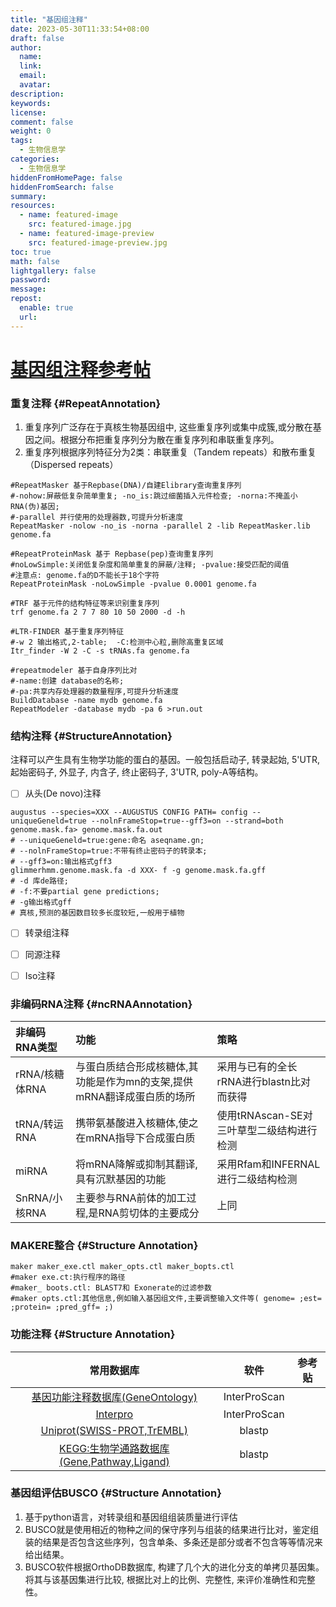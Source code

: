 ```yaml
---
title: "基因组注释"
date: 2023-05-30T11:33:54+08:00
draft: false
author:
  name: 
  link:
  email:
  avatar:
description:
keywords:
license:
comment: false
weight: 0
tags:
  - 生物信息学
categories:
  - 生物信息学
hiddenFromHomePage: false
hiddenFromSearch: false
summary:
resources:
  - name: featured-image
    src: featured-image.jpg
  - name: featured-image-preview
    src: featured-image-preview.jpg
toc: true
math: false
lightgallery: false
password:
message:
repost:
  enable: true
  url:
---
```


# [基因组注释参考帖](https://liuyujie0136.gitbook.io/sci-tech-notes/bioinformatics/genome-denovo-ann)
### 重复注释 {#RepeatAnnotation}
1. 重复序列广泛存在于真核生物基因组中, 这些重复序列或集中成簇,或分散在基因之间。根据分布把重复序列分为散在重复序列和串联重复序列。  
2. 重复序列根据序列特征分为2类：串联重复（Tandem repeats）和散布重复（Dispersed repeats）  
```
#RepeatMasker 基于Repbase(DNA)/自建Elibrary查询重复序列
#-nohow:屏蔽低复杂简单重复; -no_is:跳过细菌插入元件检查; -norna:不掩盖小RNA(伪)基因;
#-parallel 并行使用的处理器数,可提升分析速度
RepeatMasker -nolow -no_is -norna -parallel 2 -lib RepeatMasker.lib genome.fa

#RepeatProteinMask 基于 Repbase(pep)查询重复序列
#noLowSimple:关闭低复杂度和简单重复的屏蔽/注释; -pvalue:接受匹配的阈值
#注意点: genome.fa的D不能长于18个字符
RepeatProteinMask -noLowSimple -pvalue 0.0001 genome.fa

#TRF 基于元件的结构特征等来识别重复序列
trf genome.fa 2 7 7 80 10 50 2000 -d -h

#LTR-FINDER 基于重复序列特征
#-w 2 输出格式,2-table;  -C:检测中心粒,删除高重复区域
Itr_finder -W 2 -C -s tRNAs.fa genome.fa

#repeatmodeler 基于自身序列比对
#-name:创建 database的名称;
#-pa:共享内存处理器的数量程序,可提升分析速度
BuildDatabase -name mydb genome.fa
RepeatModeler -database mydb -pa 6 >run.out
```

### 结构注释 {#StructureAnnotation}
注释可以产生具有生物学功能的蛋白的基因。一般包括启动子, 转录起始, 5'UTR, 起始密码子, 外显子, 内含子, 终止密码子, 3'UTR, poly-A等结构。  
- [ ] 从头(De novo)注释  
```
augustus --species=XXX --AUGUSTUS CONFIG PATH= config --uniqueGeneld=true --nolnFrameStop=true--gff3=on --strand=both genome.mask.fa> genome.mask.fa.out 
# --uniqueGeneld=true:gene:命名 aseqname.gn; 
# --nolnFrameStop=true:不带有终止密码子的转录本; 
# --gff3=on:输出格式gff3 
glimmerhmm.genome.mask.fa -d XXX- f -g genome.mask.fa.gff
# -d 库de路径;
# -f:不要partial gene predictions;
# -g输出格式gff
# 真核,预测的基因数目较多长度较短,一般用于植物
```
- [ ] 转录组注释  

- [ ] 同源注释  

- [ ] Iso注释  

### 非编码RNA注释 {#ncRNAAnnotation}
| 非编码RNA类型 | 功能 | 策略 |
| :--- | :---- | :---- |
| rRNA/核糖体RNA | 与蛋白质结合形成核糖体,其功能是作为mn的支架,提供mRNA翻译成蛋白质的场所| 采用与已有的全长rRNA进行blastn比对而获得|
| tRNA/转运RNA | 携带氨基酸进入核糖体,使之在mRNA指导下合成蛋白质 |使用tRNAscan-SE对三叶草型二级结构进行检测|
| miRNA | 将mRNA降解或抑制其翻译,具有沉默基因的功能 |采用Rfam和INFERNAL进行二级结构检测|
| SnRNA/小核RNA | 主要参与RNA前体的加工过程,是RNA剪切体的主要成分 |上同|
### MAKERE整合 {#Structure Annotation}
```
maker maker_exe.ctl maker_opts.ctl maker_bopts.ctl
#maker exe.ct:执行程序的路径
#maker_ boots.ctl: BLAST7和 Exonerate的过滤参数
#maker opts.ctl:其他信息,例如输入基因组文件,主要调整输入文件等( genome= ;est= ;protein= ;pred_gff= ;)
```
### 功能注释 {#Structure Annotation}
| 常用数据库 | 软件 | 参考贴 |
| :----: | :----: | :----: |
| [基因功能注释数据库(GeneOntology)](http://www.geneontology.org/) | InterProScan|  |
| [Interpro](http://www.ebi.ac.uk/interpro/) | InterProScan |  |
| [Uniprot(SWISS-PROT,TrEMBL)](http://www.uniprot.org/) | blastp |  |
| [KEGG:生物学通路数据库(Gene,Pathway,Ligand)](http://www.genome.jp/kegg/) | blastp |  |

### 基因组评估BUSCO {#Structure Annotation}
1. 基于python语言，对转录组和基因组组装质量进行评估  
2. BUSCO就是使用相近的物种之间的保守序列与组装的结果进行比对，鉴定组装的结果是否包含这些序列，包含单条、多条还是部分或者不包含等等情况来给出结果。  
3. BUSCO软件根据OrthoDB数据库, 构建了几个大的进化分支的单拷贝基因集。将其与该基因集进行比较, 根据比对上的比例、完整性, 来评价准确性和完整性。  


